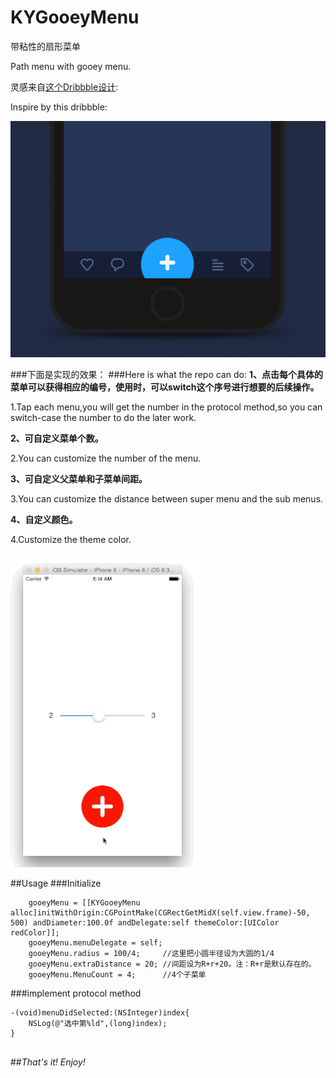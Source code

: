 # KYGooeyMenu
带粘性的扇形菜单

Path menu with gooey menu.


灵感来自[这个Dribbble设计](https://dribbble.com/shots/1936758-GIF-of-the-Tap-Bar-Concept):

Inspire by this dribbble:

![](dribble_demo.gif)

###下面是实现的效果：
###Here is what the repo can do:
**1、点击每个具体的菜单可以获得相应的编号，使用时，可以switch这个序号进行想要的后续操作。**

1.Tap each menu,you will get the number in the protocol method,so you can switch-case the number to do the later work.

**2、可自定义菜单个数。**

2.You can customize the number of the menu.

**3、可自定义父菜单和子菜单间距。**

3.You can customize the distance between super menu and the sub menus.

**4、自定义颜色。**

4.Customize the theme color.

![](gooey.gif)

##Usage
###Initialize
```
    gooeyMenu = [[KYGooeyMenu alloc]initWithOrigin:CGPointMake(CGRectGetMidX(self.view.frame)-50, 500) andDiameter:100.0f andDelegate:self themeColor:[UIColor redColor]];
    gooeyMenu.menuDelegate = self;
    gooeyMenu.radius = 100/4;     //这里把小圆半径设为大圆的1/4
    gooeyMenu.extraDistance = 20; //间距设为R+r+20。注：R+r是默认存在的。
    gooeyMenu.MenuCount = 4;      //4个子菜单

```

###implement protocol method
```
-(void)menuDidSelected:(NSInteger)index{
    NSLog(@"选中第%ld",(long)index);
}


```


##*That's it!*    *Enjoy!*
